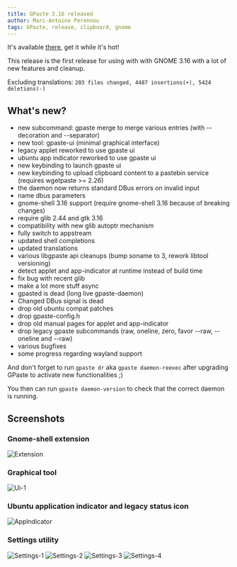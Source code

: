 ```yaml
---
title: GPaste 3.16 released
author: Marc-Antoine Perennou
tags: GPaste, release, clipboard, gnome
---
```


It's available [there](http://www.imagination-land.org/files/gpaste/gpaste-3.16.tar.xz), get it while it's hot!

This release is the first release for using with with GNOME 3.16 with a lot of new features and cleanup.

Excluding translations: `203 files changed, 4487 insertions(+), 5424 deletions(-)`

## What's new?

- new subcommand: gpaste merge to merge various entries (with --decoration and --separator)
- new tool: gpaste-ui (minimal graphical interface)
- legacy applet reworked to use gpaste ui
- ubuntu app indicator reworked to use gpaste ui
- new keybinding to launch gpaste ui
- new keybinding to upload clipboard content to a pastebin service (requires wgetpaste >= 2.26)
- the daemon now returns standard DBus errors on invalid input
- name dbus parameters
- gnome-shell 3.16 support (require gnome-shell 3.16 because of breaking changes)
- require glib 2.44 and gtk 3.16
- compatibility with new glib autoptr mechanism
- fully switch to appstream
- updated shell completions
- updated translations
- various libgpaste api cleanups (bump soname to 3, rework libtool versioning)
- detect applet and app-indicator at runtime instead of build time
- fix bug with recent glib
- make a lot more stuff async
- gpasted is dead (long live gpaste-daemon)
- Changed DBus signal is dead
- drop old ubuntu compat patches
- drop gpaste-config.h
- drop old manual pages for applet and app-indicator
- drop legacy gpaste subcommands (raw, oneline, zero, favor --raw, --oneline and --raw)
- various bugfixes
- some progress regarding wayland support

And don't forget to run `gpaste dr` aka `gpaste daemon-reexec` after upgrading GPaste to activate new functionalities ;)

You then can run `gpaste daemon-version` to check that the correct daemon is running.

## Screenshots

### Gnome-shell extension

<img src="/images/GPaste/2/Extension.png" alt="Extension"/>

### Graphical tool

<img src="/images/GPaste/2/Ui-1.png" alt="Ui-1"/>

### Ubuntu application indicator and legacy status icon

<img src="/images/GPaste/2/AppIndicator.png" alt="AppIndicator"/>

### Settings utility

<img src="/images/GPaste/2/Settings-1.png" alt="Settings-1"/>

<img src="/images/GPaste/2/Settings-2.png" alt="Settings-2"/>

<img src="/images/GPaste/2/Settings-3.png" alt="Settings-3"/>

<img src="/images/GPaste/2/Settings-4.png" alt="Settings-4"/>
